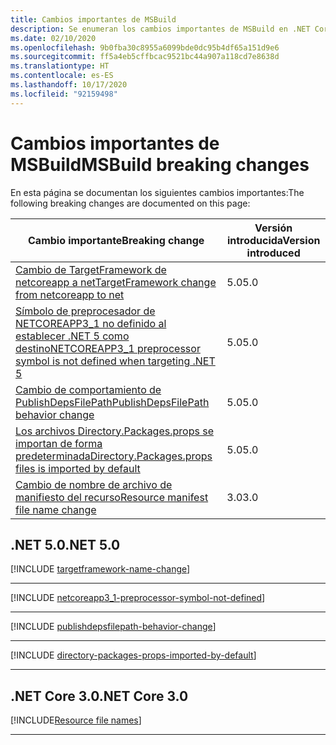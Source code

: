 ```yaml
---
title: Cambios importantes de MSBuild
description: Se enumeran los cambios importantes de MSBuild en .NET Core.
ms.date: 02/10/2020
ms.openlocfilehash: 9b0fba30c8955a6099bde0dc95b4df65a151d9e6
ms.sourcegitcommit: ff5a4eb5cffbcac9521bc44a907a118cd7e8638d
ms.translationtype: HT
ms.contentlocale: es-ES
ms.lasthandoff: 10/17/2020
ms.locfileid: "92159498"
---
```

# <a name="msbuild-breaking-changes"></a><span data-ttu-id="17c86-103">Cambios importantes de MSBuild</span><span class="sxs-lookup"><span data-stu-id="17c86-103">MSBuild breaking changes</span></span>

<span data-ttu-id="17c86-104">En esta página se documentan los siguientes cambios importantes:</span><span class="sxs-lookup"><span data-stu-id="17c86-104">The following breaking changes are documented on this page:</span></span>

| <span data-ttu-id="17c86-105">Cambio importante</span><span class="sxs-lookup"><span data-stu-id="17c86-105">Breaking change</span></span> | <span data-ttu-id="17c86-106">Versión introducida</span><span class="sxs-lookup"><span data-stu-id="17c86-106">Version introduced</span></span> |
| - | - |
| [<span data-ttu-id="17c86-107">Cambio de TargetFramework de netcoreapp a net</span><span class="sxs-lookup"><span data-stu-id="17c86-107">TargetFramework change from netcoreapp to net</span></span>](#targetframework-change-from-netcoreapp-to-net) | <span data-ttu-id="17c86-108">5.0</span><span class="sxs-lookup"><span data-stu-id="17c86-108">5.0</span></span> |
| [<span data-ttu-id="17c86-109">Símbolo de preprocesador de NETCOREAPP3_1 no definido al establecer .NET 5 como destino</span><span class="sxs-lookup"><span data-stu-id="17c86-109">NETCOREAPP3_1 preprocessor symbol is not defined when targeting .NET 5</span></span>](#netcoreapp3_1-preprocessor-symbol-is-not-defined-when-targeting-net-5) | <span data-ttu-id="17c86-110">5.0</span><span class="sxs-lookup"><span data-stu-id="17c86-110">5.0</span></span> |
| [<span data-ttu-id="17c86-111">Cambio de comportamiento de PublishDepsFilePath</span><span class="sxs-lookup"><span data-stu-id="17c86-111">PublishDepsFilePath behavior change</span></span>](#publishdepsfilepath-behavior-change) | <span data-ttu-id="17c86-112">5.0</span><span class="sxs-lookup"><span data-stu-id="17c86-112">5.0</span></span> |
| [<span data-ttu-id="17c86-113">Los archivos Directory.Packages.props se importan de forma predeterminada</span><span class="sxs-lookup"><span data-stu-id="17c86-113">Directory.Packages.props files is imported by default</span></span>](#directorypackagesprops-files-is-imported-by-default) | <span data-ttu-id="17c86-114">5.0</span><span class="sxs-lookup"><span data-stu-id="17c86-114">5.0</span></span> |
| [<span data-ttu-id="17c86-115">Cambio de nombre de archivo de manifiesto del recurso</span><span class="sxs-lookup"><span data-stu-id="17c86-115">Resource manifest file name change</span></span>](#resource-manifest-file-name-change) | <span data-ttu-id="17c86-116">3.0</span><span class="sxs-lookup"><span data-stu-id="17c86-116">3.0</span></span> |

## <a name="net-50"></a><span data-ttu-id="17c86-117">.NET 5.0</span><span class="sxs-lookup"><span data-stu-id="17c86-117">.NET 5.0</span></span>

[!INCLUDE [targetframework-name-change](../../../includes/core-changes/msbuild/5.0/targetframework-name-change.md)]

***

[!INCLUDE [netcoreapp3_1-preprocessor-symbol-not-defined](../../../includes/core-changes/msbuild/5.0/netcoreapp3_1-preprocessor-symbol-not-defined.md)]

***

[!INCLUDE [publishdepsfilepath-behavior-change](../../../includes/core-changes/msbuild/5.0/publishdepsfilepath-behavior-change.md)]

***

[!INCLUDE [directory-packages-props-imported-by-default](../../../includes/core-changes/msbuild/5.0/directory-packages-props-imported-by-default.md)]

***

## <a name="net-core-30"></a><span data-ttu-id="17c86-118">.NET Core 3.0</span><span class="sxs-lookup"><span data-stu-id="17c86-118">.NET Core 3.0</span></span>

[!INCLUDE[Resource file names](~/includes/core-changes/msbuild/3.0/resource-manifest-name.md)]

***
